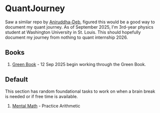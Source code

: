 # QuantJourney
Saw a similar repo by [Aniruddha-Deb](https://github.com/Aniruddha-Deb/quant-prep/tree/main), figured this would be a good way to document my quant journey. As of September 2025, I'm 3rd-year physics student at Washington University in St. Louis. This should hopefully document my journey from nothing to quant internship 2026.

## Books

1. [Green Book](https://academyflex.com/wp-content/uploads/2024/03/a-practical-guide-to-quantitative-finance-interviews.pdf) - 12 Sep 2025 begin working through the Green Book.

## Default
This section has random foundational tasks to work on when a brain break is needed or if free time is available.

1. [Mental Math](https://mathtrainer.ai/) - Practice Arithmetic
